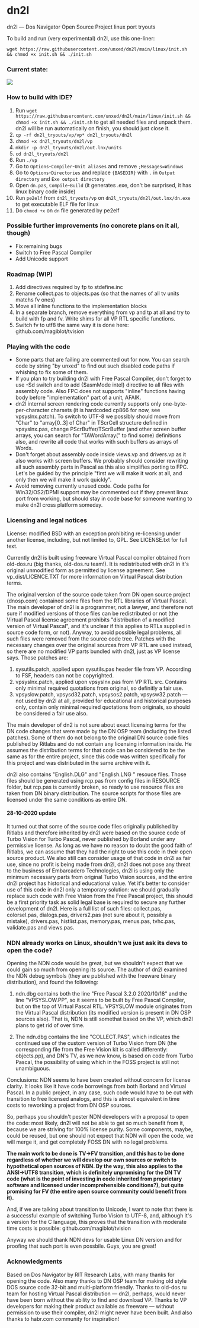 # dn2l
dn2l — Dos Navigator Open Source Project linux port tryouts

To build and run (very experimental) dn2l, use this one-liner:
```
wget https://raw.githubusercontent.com/unxed/dn2l/main/linux/init.sh && chmod +x init.sh && ./init.sh
```

### Current state:
![](https://user-images.githubusercontent.com/1151423/97242979-4c113a80-1806-11eb-8b8a-b3419a738b48.png)

### How to build with IDE?

1. Run `wget https://raw.githubusercontent.com/unxed/dn2l/main/linux/init.sh && chmod +x init.sh && ./init.sh` to get all needed files and unpack them. dn2l will be run automatically on finish, you should just close it.
2. `cp -rf dn2l_tryouts/vp/vp* dn2l_tryouts/dn2l`
3. `chmod +x dn2l_tryouts/dn2l/vp`
4. `mkdir -p dn2l_tryouts/dn2l/out.lnx/units`
5. `cd dn2l_tryouts/dn2l`
6. Run `./vp`
7. Go to `Options`-`Compiler`-`Unit aliases` and remove `;Messages=Windows`
8. Go to `Options`-`Directories` and replace `{BASEDIR}` with `.` in `Output directory` and `Exe output directory`
9. Open `dn.pas`, `Compile`-`Build` (it generates .exe, don't be surprised, it has linux binary code inside)
10. Run `pe2elf` from `dn2l_tryouts/vp` on `dn2l_tryouts/dn2l/out.lnx/dn.exe` to get executable ELF file for linux
11. Do `chmod +x` on `dn` file generated by pe2elf

### Possible further improvements (no concrete plans on it all, though)

- Fix remaining bugs
- Switch to Free Pascal Compiler
- Add Unicode support

### Roadmap (WIP)

1) Add directives required by fp to stdefine.inc
2) Rename collect.pas to objects.pas (so that the names of all tv units matchs fv ones)
3) Move all inline functions to the implementation blocks
4) In a separate branch, remove everything from vp and tp at all and try to build with fp and fv. Write shims for all VP RTL specific functions.
5) Switch fv to utf8 the same way it is done here: github.com/magiblot/tvision

### Playing with the code

- Some parts that are failing are commented out for now. You can search code by string "by unxed" to find out such disabled code paths if whishing to fix some of them.
- If you plan to try building dn2l with Free Pascal Compiler, don't forget to use -Sd switch and to add {$asmMode intel} directive to all files with assembly code. Also FPC does not supports "inline" functions having body before "implementation" part of a unit, AFAIK.
- dn2l internal screen rendering code currently supports only one-byte-per-character charsets (it is hardcoded cp866 for now, see vpsyslnx.patch). To switch to UTF-8 we possibly should move from "Char" to "array[0..3] of Char" in TScrCell structure defined in vpsyslnx.pas, change PScrBuffer/TScrBuffer (and other screen buffer arrays, you can search for "TAWordArray(" to find some) definitions also, and rewrite all code that works with such buffers as arrays of Words.
- Don't forget about assembly code inside views.vp and drivers.vp as it also works with screen buffers. We probably should consider rewriting all such assembly parts in Pascal as this also simplifies porting to FPC. Let's be guided by the principle "first we will make it work at all, and only then we will make it work quickly".
- Avoid removing currently unused code. Code paths for Win32/OS2/DPMI support may be commented out if they prevent linux port from working, but should stay in code base for someone wanting to make dn2l cross platform someday.

### Licensing and legal notices

License: modified BSD with an exception prohibiting re-licensing under another license, including, but not limited to, GPL. See LICENSE.txt for full text.

Currently dn2l is built using freeware Virtual Pascal compiler obtained from old-dos.ru (big thanks, old-dos.ru team!). It is redistributed with dn2l in it's original unmodified form as permitted by license agreement. See vp_dist/LICENCE.TXT for more information on Virtual Pascal distribution terms.

The original version of the source code taken from DN open source project (dnosp.com) contained some files from the RTL libraries of Virtual Pascal. The main developer of dn2l is a programmer, not a lawyer, and therefore not sure if modified versions of those files can be redistributed or not (the Virtual Pascal license agreement prohibits "distribution of a modified version of Virtual Pascal", and it's unclear if this applies to RTLs supplied in source code form, or not). Anyway, to avoid possible legal problems, all such files were removed from the source code tree. Patches with the necessary changes over the original sources from VP RTL are used instead, so there are no modified VP parts bundled with dn2l, just as VP license says. Those patches are:
1) sysutils.patch, applied upon sysutils.pas header file from VP. According to FSF, headers can not be copyrighted.
2) vpsyslnx.patch, applied upon vpsyslnx.pas from VP RTL src. Contains only minimal required quotations from original, so definitly a fair use.
3) vpsyslow.patch, vpsysd32.patch, vpsysos2.patch, vpsysw32.patch — not used by dn2l at all, provided for educational and historical purposes only, contain only minimal required quotations from originals, so should be considered a fair use also.

The main developer of dn2 is not sure about exact licensing terms for the DN code changes that were made by the DN OSP team (including the listed patches). Some of them do not belong to the original DN source code files published by Ritlabs and do not contain any licensing information inside. He assumes the distribution terms for that code can be considered to be the same as for the entire project, since this code was written specifically for this project and was distributed in the same archive with it.

dn2l also contains "English.DLG" and "English.LNG " resouce files. Those files should be generated using rcp.pas from config files in RESOURCE folder, but rcp.pas is currently broken, so ready to use resource files are taken from DN binary distribution. The source scripts for those files are licensed under the same conditions as entire DN.

#### 28-10-2020 update

It turned out that some of the source code files originally published by Ritlabs and therefore inherited by dn2l were based on the source code of Turbo Vision for Turbo Pascal, never published by Borland under any permissive license. As long as we have no reason to doubt the good faith of Ritlabs, we can assume that they had the right to use this code in their open source product. We also still can consider usage of that code in dn2l as fair use, since no profit is being made from dn2l, dn2l does not pose any threat to the business of Embarcadero Technologies, dn2l is using only the minimum necessary parts from original Turbo Vision sources, and the entire dn2l project has historical and educational value. Yet it's better to consider use of this code in dn2l only a temporary solution: we should gradually replace such code with Free Vision from the Free Pascal project, this should be a first priority task as solid legal base is required to secure any further development of dn2l. Here is a full list of such files: collect.pas, colorsel.pas, dialogs.pas, drivers2.pas (not sure about it, possibly a mistake), drivers.pas, histlist.pas, memory.pas, menus.pas, tvhc.pas, validate.pas and views.pas.

### NDN already works on Linux, shouldn't we just ask its devs to open the code?

Opening the NDN code would be great, but we shouldn't expect that we could gain so much from opening its source. The author of dn2l examined the NDN debug symbols (they are published with the freeware binary distribution), and found the following:

1) ndn.dbg contains both the line "Free Pascal 3.2.0 2020/10/18" and the line "VPSYSLOW.PP", so it seems to be built by Free Pascal Compiler, but on the top of Virtual Pascal RTL. VPSYSLOW module originates from the Virtual Pascal distribution (its modified version is present in DN OSP sources also). That is, NDN is still somethat based on the VP, which dn2l plans to get rid of over time.

2) The ndn.dbg contains the line "COLLECT.PAS", which indicates the continued use of the custom version of Turbo Vision from DN (the corresponding file from the Free Vision kit is called differently: objects.pp), and DN's TV, as we now know, is based on code from Turbo Pascal, the possibility of using which in the FOSS project is still not unambiguous.

Conclusions: NDN seems to have been created without concern for license clarity. It looks like it have code borrowings from both Borland and Virtual Pascal. In a public project, in any case, such code would have to be cut with transition to free licensed analogs, and this is almost equivalent in time costs to reworking a project from DN OSP sources.

So, perhaps you shouldn't pester NDN developers with a proposal to open the code: most likely, dn2l will not be able to get so much benefit from it, because we are striving for 100% license purity. Some components, maybe, could be reused, but one should not expect that NDN will open the code, we will merge it, and get completely FOSS DN with no legal problems.

**The main work to be done is TV->FV transition, and this has to be done regardless of whether we will develop our own sources or switch to hypothetical open sources of NBN. By the way, this also applies to the ANSI->UTF8 transition, which is definitely unpromising for the DN TV code (what is the point of investing in code inherited from proprietary software and licensed under incomprehensible conditions?), but quite promising for FV (the entire open source community could benefit from it).**

And, if we are talking about transition to Unicode, I want to note that there is a successful example of switching Turbo Vision to UTF-8, and, although it's a version for the C language, this proves that the transition with moderate time costs is possible: github.com/magiblot/tvision

Anyway we should thank NDN devs for usable Linux DN version and for proofing that such port is even possbile. Guys, you are great!

### Acknowledgments

Based on Dos Navigator by RIT Research Labs, with many thanks for opening the code. Also many thanks to DN OSP team for making old style DOS source code 32-bit and multi-platform friendly. Thanks to old-dos.ru team for hosting Virtual Pascal distribution — dn2l, perhaps, would never have been born without the ability to find and download VP. Thanks to VP developers for making their product available as freeware — without permission to use their compiler, dn2l might never have been built. And also thanks to habr.com community for inspiration!
